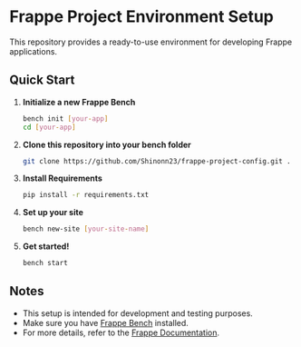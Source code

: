 # Frappe Project Environment Setup

This repository provides a ready-to-use environment for developing Frappe applications.

## Quick Start

1. **Initialize a new Frappe Bench**

   ```bash
   bench init [your-app]
   cd [your-app]
   ```

2. **Clone this repository into your bench folder**

   ```bash
   git clone https://github.com/Shinonn23/frappe-project-config.git .
   ```

3. **Install Requirements**

   ```bash
   pip install -r requirements.txt
   ```

4. **Set up your site**

   ```bash
   bench new-site [your-site-name]
   ```

5. **Get started!**

   ```bash
   bench start
   ```

## Notes
- This setup is intended for development and testing purposes.
- Make sure you have [Frappe Bench](https://frappeframework.com/docs/v15/user/en/bench) installed.
- For more details, refer to the [Frappe Documentation](https://frappeframework.com/docs/).

